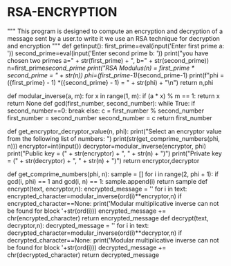 # RSA-ENCRYPTION
"""
This program is designed to compute an encryption and decryption of a message sent by a user.to write it we use an RSA technique for decryption and encryption
"""
def getinput():
    first_prime=eval(input('Enter first prime a: '))
    second_prime=eval(input('Enter second prime b: '))
    print("you have chosen two primes a=" + str(first_prime) + ", b=" + str(second_prime))
    n=first_prime*second_prime
    print("RSA Modulus(n) = first_prime * second_prime = " + str(n))
    phi=(first_prime-1)*(second_prime-1)
    print(f"phi = ({first_prime} - 1) *({second_prime} - 1) = " + str(phi) + "\n")
    return n,phi

def modular_inverse(a, m):
    for x in range(1, m):
        if (a * x) % m == 1:
            return x
    return None
def gcd(first_number, second_number):
    while True:
        if second_number==0:
            break
        else:
            c = first_number % second_number
            first_number = second_number
            second_number = c
    return first_number


def get_encryptor_decryptor_value(n, phi):
    print("Select an encryptor value from the following list of numbers: ")
    print(str(get_comprime_numbers(phi, n)))
    encryptor=int(input())
    decryptor=modular_inverse(encryptor, phi)
    print("Public key =  (" + str(encryptor) + ", " + str(n) + ")")
    print("Private key = (" + str(decryptor) + ", " + str(n) + ")")
    return encryptor,decryptor
   
def get_comprime_numbers(phi, n):
    sample = []
    for i in range(2, phi + 1):
        if gcd(i, phi) == 1 and gcd(i, n) == 1:
            sample.append(i)
    return sample
def encrypt(text, encryptor,n):
    encrypted_message = ''
    for i in text:
        encrypted_character=modular_inverse(ord(i)**encryptor,n)
        if encrypted_character==None:
            print('Modular multiplicative inverse can not be found for block '+str(ord(i)))
        encrypted_message += chr(encrypted_character)
    return encrypted_message
 def decrypt(text, decryptor,n):
    decrypted_message = ''
    for i in text:
        decrypted_character=modular_inverse(ord(i)**decryptor,n)
        if decrypted_character==None:
            print('Modular multiplicative inverse can not be found for block '+str(ord(i)))
        decrypted_message += chr(decrypted_character)
    return decrypted_message


